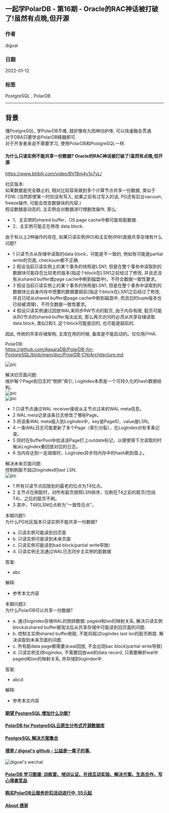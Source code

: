 ## 一起学PolarDB - 第16期 - Oracle的RAC神话被打破了!虽然有点晚,但开源
                 
### 作者             
digoal                          
                           
### 日期                      
2022-01-12                   
                   
### 标签      
PostgreSQL , PolarDB      
                         
----                           
                      
## 背景      
懂PostgreSQL, 学PolarDB不难, 就好像有九阳神功护体, 可以快速融会贯通.      
对于DBA只要学会PolarDB精髓即可.      
对于开发者来说不需要学习, 使用PolarDB和PostgreSQL一样.      
      
#### 为什么只读实例不能共享一份数据? Oracle的RAC神话被打破了!虽然有点晚,但开源     
https://www.bilibili.com/video/BV18m4y1o7yL/   
  
社区版本:    
如果数据是完全静止的, 相对比较容易做到多个计算节点共享一份数据, 类似于FDW. (当然即使某一时刻没有写入, 如果之前有过写入的话, PG还有后台vacuum, freeze操作, 可能会改变数据块的内容.)   
假设数据是动态的, 主实例会对数据进行增删改操作, 那么:  
- 1、主实例的shared buffer、OS page cache中都可能有脏数据.   
- 2、主实例可能正在修改 data block.   
  
由于有以上2种操作的存在, 如果只读实例(RO)和主实例(RW)直接共享存储有什么问题?   
- 1 只读节点从存储中读取的data block，可能是不一致的, 例如有可能是partial write的页面, checksum都不正确.   
- 2 假设当前只读实例上的某个事务的快照是LSN1, 但是在整个事务中读取到的数据块可能存在比较老的版本(指这个block在LSN1之前经过了修改, 并且还没有从shared buffer或page cache中刷到磁盘中)，不符合数据一致性要求。    
- 3 假设当前只读实例上的某个事务的快照是LSN1, 但是在整个事务中读取到的数据块比自身内存中想要的数据要超前(指这个block在LSN1之后经过了修改, 并且已经从shared buffer或page cache中刷到磁盘中, 而且旧的tuple版本也已经被清理)，不符合数据一致性要求。   
- 4 假设只读实例通过回放WAL来同步RW节点的脏页, 由于内存有限, 脏页可能从RO节点的shared buffer淘汰出去, 那么再次访问时必须从共享存储读取data block, 类似2和3, 这个block可能是旧的, 也可能是超前的.    
  
因此, 传统的共享存储架构, 主库在用的时候, 备库是不能启动的。仅仅用户HA.     
  
PolarDB:              
https://github.com/ApsaraDB/PolarDB-for-PostgreSQL/blob/main/doc/PolarDB-CN/Architecture.md  
  
![pic](20220112_03_pic_003.png)    
  
解决旧页面问题:   
维护每个Page到日志的“倒排”索引, LogIndex本质是一个可持久化的hash数据结构。  
![pic](20220112_03_pic_001.png)    
![pic](20220112_03_pic_004.png)    
- 1 只读节点通过WAL receiver接收从主节点过来的WAL meta信息。  
- 2 WAL meta记录该条日志修改了哪些Page。  
- 3 将该条WAL meta插入到LogIndex中，key是PageID，value是LSN。  
- 4 一条WAL日志可能更新了多个Page（索引分裂），在LogIndex对有多条记录。  
- 5 同时在BufferPool中给该该Page打上outdate标记，以便使得下次读取的时候从LogIndex重回放对应的日志。  
- 6 当内存达到一定阈值时，LogIndex异步将内存中的hash刷到盘上。  
  
  
解决未来页面问题:   
控制刷脏不超过logindex的last LSN.    
![pic](20220112_03_pic_002.png)    
- 1 所有只读节点回放到的最老的位点为T4位点。  
- 2 主节点在刷脏时，对所有脏页按照LSN排序，仅刷在T4之前的脏页(包括T4)，之后的脏页不刷。  
- 3 其中，T4的LSN位点称为“一致性位点”。  
  
  
            
本期问题1:        
为什么PG社区版本只读实例不能共享一份数据?    
- a. 只读实例可能读到旧页面  
- b. 只读实例可能读到未来页面  
- c. 只读实例可能读到bad block(partial write导致)  
- d. 只读实例无法通过WAL日志同步主实例的脏数据  
    
答案:                                  
- abc    
           
解释:                              
- 参考本文内容                         
  
本期问题2:        
为什么PolarDB可以共享一份数据?    
- a. 通过logindex存储WAL的倒排数据: pageid和lsn的映射关系, 解决只读实例block从shared buffer被淘汰后从共享存储中可能读到旧页面的问题.  
- b. 控制主实例shared buffer刷脏, 不能将超过logindex last lsn的脏页刷盘. 解决读取到未来页面的问题.   
- c. 所有脏data page都需要从wal回放, 不会出现bac block(partial write导致)    
- d. 只读实例支持logindex, 不需要回放wal的data record, 只需要解析wal中pageid和lsn的映射关系, 并存储到logindex中.   
    
答案:                                  
- abcd    
           
解释:                              
- 参考本文内容        
  
  
  
#### [期望 PostgreSQL 增加什么功能?](https://github.com/digoal/blog/issues/76 "269ac3d1c492e938c0191101c7238216")
  
  
#### [PolarDB for PostgreSQL云原生分布式开源数据库](https://github.com/ApsaraDB/PolarDB-for-PostgreSQL "57258f76c37864c6e6d23383d05714ea")
  
  
#### [PostgreSQL 解决方案集合](https://yq.aliyun.com/topic/118 "40cff096e9ed7122c512b35d8561d9c8")
  
  
#### [德哥 / digoal's github - 公益是一辈子的事.](https://github.com/digoal/blog/blob/master/README.md "22709685feb7cab07d30f30387f0a9ae")
  
  
![digoal's wechat](../pic/digoal_weixin.jpg "f7ad92eeba24523fd47a6e1a0e691b59")
  
  
#### [PolarDB 学习图谱: 训练营、培训认证、在线互动实验、解决方案、生态合作、写心得拿奖品](https://www.aliyun.com/database/openpolardb/activity "8642f60e04ed0c814bf9cb9677976bd4")
  
  
#### [购买PolarDB云服务折扣活动进行中, 55元起](https://www.aliyun.com/activity/new/polardb-yunparter?userCode=bsb3t4al "e0495c413bedacabb75ff1e880be465a")
  
  
#### [About 德哥](https://github.com/digoal/blog/blob/master/me/readme.md "a37735981e7704886ffd590565582dd0")
  
